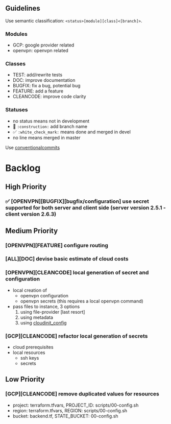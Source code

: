 ## Guidelines
Use semantic classification: `<status>[module][class]<[branch]>`. 

### Modules
 - GCP: google provider related
 - openvpn: openvpn related

### Classes
- TEST: add/rewrite tests
- DOC: improve documentation
- BUGFIX: fix a bug, potential bug
- FEATURE: add a feature
- CLEANCODE: improve code clarity

### Statuses
  - no status means not in development
  - :construction: `:construction:` add branch name 
  - :white_check_mark: `:white_check_mark:` means done and merged in devel 
  - no line means merged in master

Use [conventionalcommits](https://www.conventionalcommits.org/en/v1.0.0/)

# Backlog 

## High Priority

### :white_check_mark: [OPENVPN][BUGFIX][bugfix/configuration] use secret supported for both server and client side (server version 2.5.1 - client version 2.6.3)

## Medium Priority

### [OPENVPN][FEATURE] configure routing

### [ALL][DOC] devise basic estimate of cloud costs

### [OPENVPN][CLEANCODE] local generation of secret and configuration
  - local creation of
    - openvpn configuration
    - openvpn secrets (this requires a local openvpn command)
  - pass files to instance, 3 options  
    1. using file-provider [last resort]  
    2. using metadata  
    3. using [cloudinit_config](https://developer.hashicorp.com/terraform/language/resources/provisioners/syntax#provisioning-files-using-cloud-config)

### [GCP][CLEANCODE] refactor local generation of secrets
  - cloud prerequisites
  - local resources
    - ssh keys
    - secrets

## Low Priority

### [GCP][CLEANCODE] remove duplicated values for resources
  - project: terraform.tfvars, PROJECT_ID: scripts/00-config.sh
  - region: terraform.tfvars, REGION: scripts/00-config.sh
  - bucket: backend.tf, STATE_BUCKET: 00-config.sh

